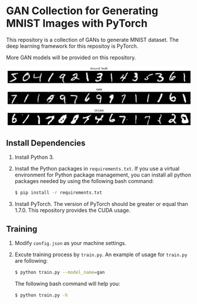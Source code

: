 # GAN Collection for Generating MNIST Images with PyTorch
This repository is a collection of GANs to generate MNIST dataset. The deep learning framework for this repositoy is PyTorch.

More GAN models will be provided on this repository.

![](/assets/img/README/README_2020-12-05-11-50-38.png)

## Install Dependencies
1. Install Python 3.
2. Install the Python packages in `requirements.txt`. If you use a virtual environment for Python package management, you can install all python packages needed by using the following bash command:

    ```bash
    $ pip install -r requirements.txt
    ```

3. Install PyTorch. The version of PyTorch should be greater or equal than 1.7.0. This repository provides the CUDA usage.

## Training
1. Modify `config.json` as your machine settings.
2. Excute training process by `train.py`. An example of usage for `train.py` are following:

    ```bash
    $ python train.py --model_name=gan
    ```

    The following bash command will help you:

    ```bash
    $ python train.py -h
    ```